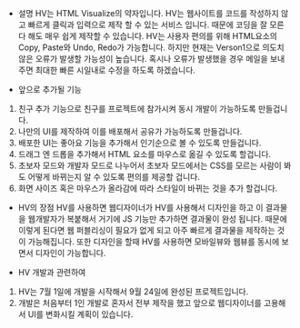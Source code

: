 - 설명
HV는 HTML Visualize의 약자입니다.
HV는 웹사이트를 코드를 작성하지 않고 빠르게 클릭과 입력으로 제작 할 수 있는 서비스 입니다.
때문에 코딩을 잘 모른다 해도 매우 쉽게 제작할 수 있습니다.
HV는 사용자 편의를 위해 HTML요소의 Copy, Paste와 Undo, Redo가 가능합니다.
하지만 현재는 Verson1으로 의도치 않은 오류가 발생할 가능성이 높습니다.
혹시나 오류가 발생했을 경우 메일을 보내주면 최대한 빠른 시일내로 수정을 하도록 하겠습니다.

- 앞으로 추가될 기능
1. 친구 추가 기능으로 친구를 프로젝트에 참가시켜 동시 개발이 가능하도록 만들겁니다.
2. 나만의 UI를 제작하여 이를 배포해서 공유가 가능하도록 만들겁니다.
3. 배포한 UI는 좋아요 기능을 추가해서 인기순으로 볼 수 있도록 만들겁니다.
4. 드래그 엔 드롭을 추가해서 HTML 요소를 마우스로 옮길 수 있도록 할겁니다.
5. 초보자 모드와 개발자 모드로 나누어서 초보자 모드에서는 
   CSS를 모르는 사람이 봐도 어떻게 바뀌는지 알 수 있도록 편의를 제공할 겁니다.
6. 화면 사이즈 혹은 마우스가 올라감에 따라 스타일이 바뀌는 것을 추가 할겁니다.

- HV의 장점
HV를 사용하면 웹디자이너가 HV를 사용해서 디자인을 하고 
이 결과물을 웹개발자가 복붙해서 거기에 JS 기능만 추가하면 결과물이 완성 됩니다.
때문에 이렇게 된다면 웹 퍼블리싱이 필요가 없게 되고
아주 빠르게 결과물을 제작하는 것이 가능해집니다.
또한 디자인을 할때 HV를 사용하면 모바일뷰와 웹뷰를 동시에 보면서 디자인이 가능합니다.

- HV 개발과 관련하여
1. HV는 7월 1일에 개발을 시작해서 9월 24일에 완성된 프로젝트입니다.
2. 개발은 처음부터 1인 개발로 혼자서 전부 제작을 했고 앞으로 웹디자이너를 고용해서 UI를 변화시킬 계획이 있습니다.